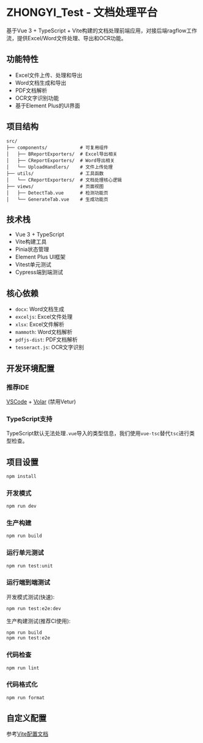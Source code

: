 # ZHONGYI_Test - 文档处理平台

基于Vue 3 + TypeScript + Vite构建的文档处理前端应用，对接后端ragflow工作流，提供Excel/Word文件处理、导出和OCR功能。

## 功能特性

- Excel文件上传、处理和导出
- Word文档生成和导出  
- PDF文档解析
- OCR文字识别功能
- 基于Element Plus的UI界面

## 项目结构

```
src/
├── components/            # 可复用组件
│   ├── BReportExporters/  # Excel导出相关
│   ├── CReportExporters/  # Word导出相关
│   └── UploadHandlers/    # 文件上传处理
├── utils/                 # 工具函数
│   └── CReportExporters/  # 文档处理核心逻辑
├── views/                 # 页面视图
│   ├── DetectTab.vue      # 检测功能页
│   └── GenerateTab.vue    # 生成功能页
```

## 技术栈

- Vue 3 + TypeScript
- Vite构建工具
- Pinia状态管理
- Element Plus UI框架
- Vitest单元测试
- Cypress端到端测试

## 核心依赖

- `docx`: Word文档生成
- `exceljs`: Excel文件处理  
- `xlsx`: Excel文件解析
- `mammoth`: Word文档解析
- `pdfjs-dist`: PDF文档解析
- `tesseract.js`: OCR文字识别

## 开发环境配置

### 推荐IDE

[VSCode](https://code.visualstudio.com/) + [Volar](https://marketplace.visualstudio.com/items?itemName=Vue.volar) (禁用Vetur)

### TypeScript支持

TypeScript默认无法处理`.vue`导入的类型信息，我们使用`vue-tsc`替代`tsc`进行类型检查。

## 项目设置

```sh
npm install
```

### 开发模式

```sh
npm run dev
```

### 生产构建

```sh
npm run build
```

### 运行单元测试

```sh
npm run test:unit
```

### 运行端到端测试

开发模式测试(快速):
```sh
npm run test:e2e:dev
```

生产构建测试(推荐CI使用):
```sh
npm run build
npm run test:e2e
```

### 代码检查

```sh
npm run lint
```

### 代码格式化

```sh
npm run format
```

## 自定义配置

参考[Vite配置文档](https://vite.dev/config/)
